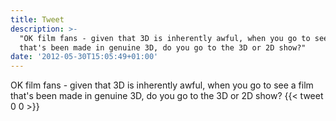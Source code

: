 ```yaml
---
title: Tweet
description: >-
  "OK film fans - given that 3D is inherently awful, when you go to see a film
  that's been made in genuine 3D, do you go to the 3D or 2D show?"
date: '2012-05-30T15:05:49+01:00'
---
```

OK film fans - given that 3D is inherently awful, when you go to see a film that's been made in genuine 3D, do you go to the 3D or 2D show?
      {{< tweet 0 0 >}}
    
